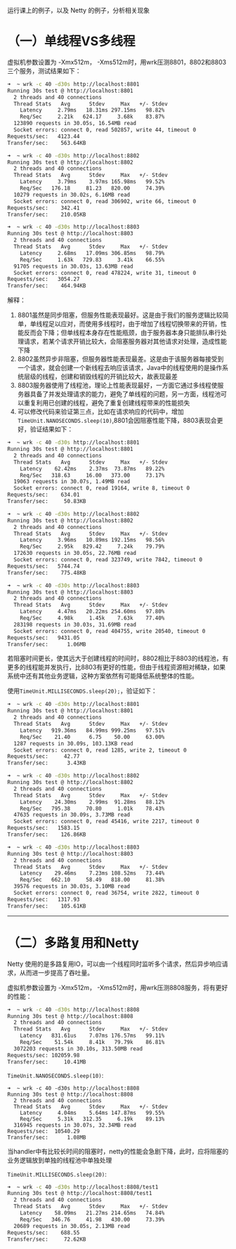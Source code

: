 

运行课上的例子，以及 Netty 的例子，分析相关现象



# （一）单线程VS多线程

虚拟机参数设置为 -Xmx512m， -Xms512m时，用wrk压测8801，8802和8803三个服务，测试结果如下：

```bash
➜  ~ wrk -c 40 -d30s http://localhost:8801
Running 30s test @ http://localhost:8801
  2 threads and 40 connections
  Thread Stats   Avg      Stdev     Max   +/- Stdev
    Latency     2.79ms   18.31ms 297.15ms   98.82%
    Req/Sec     2.21k   624.17     3.68k    83.87%
  123890 requests in 30.05s, 16.54MB read
  Socket errors: connect 0, read 502857, write 44, timeout 0
Requests/sec:   4123.44
Transfer/sec:    563.64KB
```

```bash
➜  ~ wrk -c 40 -d30s http://localhost:8802
Running 30s test @ http://localhost:8802
  2 threads and 40 connections
  Thread Stats   Avg      Stdev     Max   +/- Stdev
    Latency     3.79ms    3.97ms 165.98ms   99.52%
    Req/Sec   176.18     81.23   820.00     74.39%
  10279 requests in 30.02s, 6.16MB read
  Socket errors: connect 0, read 306902, write 66, timeout 0
Requests/sec:    342.41
Transfer/sec:    210.05KB
```

```bash
➜  ~ wrk -c 40 -d30s http://localhost:8803
Running 30s test @ http://localhost:8803
  2 threads and 40 connections
  Thread Stats   Avg      Stdev     Max   +/- Stdev
    Latency     2.68ms   17.09ms 306.85ms   98.79%
    Req/Sec     1.63k   729.83     3.41k    66.55%
  91705 requests in 30.03s, 13.63MB read
  Socket errors: connect 0, read 478224, write 31, timeout 0
Requests/sec:   3054.27
Transfer/sec:    464.94KB
```



解释：

1. 8801虽然是同步阻塞，但服务性能表现最好。这是由于我们的服务逻辑比较简单，单线程足以应对，而使用多线程时，由于增加了线程切换带来的开销，性能反而会下降；但单线程本身存在性能瓶颈，由于服务器本身只能排队串行处理请求，若某个请求开销比较大，会阻塞服务器对其他请求对处理，造成性能下降
2. 8802虽然异步非阻塞，但服务器性能表现最差。这是由于该服务器每接受到一个请求，就会创建一个新线程去响应该请求，Java中的线程使用的是操作系统层级的线程，创建和销毁线程的开销比较大，故表现最差
3. 8803服务器使用了线程池，理论上性能表现最好，一方面它通过多线程使服务器具备了并发处理请求的能力，避免了单线程的问题，另一方面，线程池可以重复利用已创建的线程，避免了重复创建线程带来的性能损失
4. 可以修改代码来验证第三点，比如在请求响应的代码中，增加`TimeUnit.NANOSECONDS.sleep(10)`,8801会因阻塞性能下降，8803表现会更好，验证结果如下：

```bash
➜  ~ wrk -c 40 -d30s http://localhost:8801
Running 30s test @ http://localhost:8801
  2 threads and 40 connections
  Thread Stats   Avg      Stdev     Max   +/- Stdev
    Latency    62.42ms    2.37ms  73.87ms   89.22%
    Req/Sec   318.63     16.00   373.00     73.17%
  19063 requests in 30.07s, 1.49MB read
  Socket errors: connect 0, read 19164, write 8, timeout 0
Requests/sec:    634.01
Transfer/sec:     50.83KB
```



```bash
➜  ~ wrk -c 40 -d30s http://localhost:8802
Running 30s test @ http://localhost:8802
  2 threads and 40 connections
  Thread Stats   Avg      Stdev     Max   +/- Stdev
    Latency     3.96ms   10.89ms 192.15ms   98.56%
    Req/Sec     2.95k   829.42     7.24k    79.79%
  172630 requests in 30.05s, 22.76MB read
  Socket errors: connect 0, read 323749, write 7842, timeout 0
Requests/sec:   5744.74
Transfer/sec:    775.48KB
```



```bash
➜  ~ wrk -c 40 -d30s http://localhost:8803
Running 30s test @ http://localhost:8803
  2 threads and 40 connections
  Thread Stats   Avg      Stdev     Max   +/- Stdev
    Latency     4.47ms   20.22ms 254.60ms   97.80%
    Req/Sec     4.98k     1.45k    7.63k    77.40%
  283198 requests in 30.03s, 31.69MB read
  Socket errors: connect 0, read 404755, write 20540, timeout 0
Requests/sec:   9431.05
Transfer/sec:      1.06MB
```



若阻塞时间更长，使其远大于创建线程的时间时，8802相比于8803的线程池，有更多的线程能并发执行，比8803有更好的性能，但由于线程资源相对稀缺，如果系统中还有其他业务逻辑，这种方案依然有可能降低系统整体的性能。

使用`TimeUnit.MILLISECONDS.sleep(20);`，验证如下：



```bash
➜  ~ wrk -c 40 -d30s http://localhost:8801
Running 30s test @ http://localhost:8801
  2 threads and 40 connections
  Thread Stats   Avg      Stdev     Max   +/- Stdev
    Latency   919.36ms   84.99ms 999.25ms   97.51%
    Req/Sec    21.40      6.75    50.00     63.00%
  1287 requests in 30.09s, 103.13KB read
  Socket errors: connect 0, read 1285, write 2, timeout 0
Requests/sec:     42.77
Transfer/sec:      3.43KB
```



```bash
➜  ~ wrk -c 40 -d30s http://localhost:8802
Running 30s test @ http://localhost:8802
  2 threads and 40 connections
  Thread Stats   Avg      Stdev     Max   +/- Stdev
    Latency    24.30ms    2.99ms  91.28ms   88.12%
    Req/Sec   795.38     70.80     1.01k    78.43%
  47635 requests in 30.09s, 3.73MB read
  Socket errors: connect 0, read 45416, write 2217, timeout 0
Requests/sec:   1583.15
Transfer/sec:    126.86KB
```



```bash
➜  ~ wrk -c 40 -d30s http://localhost:8803
Running 30s test @ http://localhost:8803
  2 threads and 40 connections
  Thread Stats   Avg      Stdev     Max   +/- Stdev
    Latency    29.46ms    7.23ms 108.52ms   73.44%
    Req/Sec   662.10     58.49   818.00     81.38%
  39576 requests in 30.03s, 3.10MB read
  Socket errors: connect 0, read 36754, write 2822, timeout 0
Requests/sec:   1317.93
Transfer/sec:    105.61KB
```



-----------

# （二）多路复用和Netty

Netty 使用的是多路复用IO，可以由一个线程同时监听多个请求，然后异步响应请求，从而进一步提高了吞吐量。

虚拟机参数设置为 -Xmx512m， -Xms512m时，用wrk压测8808服务，将有更好的性能：



```bash
➜  ~ wrk -c 40 -d30s http://localhost:8808
Running 30s test @ http://localhost:8808
  2 threads and 40 connections
  Thread Stats   Avg      Stdev     Max   +/- Stdev
    Latency   831.61us    7.07ms 176.57ms   99.11%
    Req/Sec    51.54k     8.41k   79.79k    86.81%
  3072203 requests in 30.10s, 313.50MB read
Requests/sec: 102059.98
Transfer/sec:     10.41MB
```



`TimeUnit.NANOSECONDS.sleep(10)`:

```
➜  ~ wrk -c 40 -d30s http://localhost:8808
Running 30s test @ http://localhost:8808
  2 threads and 40 connections
  Thread Stats   Avg      Stdev     Max   +/- Stdev
    Latency     4.04ms    5.64ms 147.87ms   99.55%
    Req/Sec     5.31k   312.35     6.19k    89.13%
  316945 requests in 30.07s, 32.34MB read
Requests/sec:  10540.29
Transfer/sec:      1.08MB
```



当handler中有比较长时间的阻塞时，netty的性能会急剧下降，此时，应将阻塞的业务逻辑放到单独的线程池中单独处理

`TimeUnit.MILLISECONDS.sleep(20)`:

```bash
➜  ~ wrk -c 40 -d30s http://localhost:8808/test1
Running 30s test @ http://localhost:8808/test1
  2 threads and 40 connections
  Thread Stats   Avg      Stdev     Max   +/- Stdev
    Latency    58.09ms   21.27ms 214.65ms   74.84%
    Req/Sec   346.76     41.98   430.00     73.39%
  20689 requests in 30.05s, 2.13MB read
Requests/sec:    688.55
Transfer/sec:     72.62KB
```



